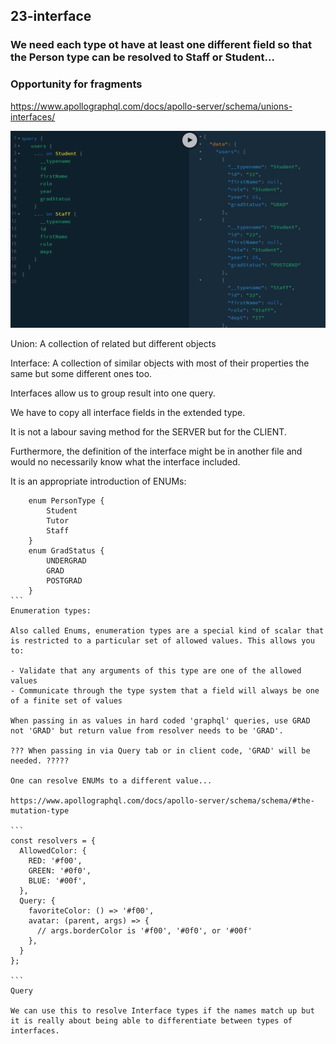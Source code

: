 ## 23-interface

### We need each type ot have at least one different field so that the Person type can be resolved to Staff or Student...

### Opportunity for fragments

https://www.apollographql.com/docs/apollo-server/schema/unions-interfaces/

![gql](../_images/23-interface-query.png)

Union: A collection of related but different objects

Interface: A collection of similar objects with most of their properties the same but some different ones too.

Interfaces allow us to group result into one query.

We have to copy all interface fields in the extended type.

It is not a labour saving method for the SERVER but for the CLIENT.

Furthermore, the definition of the interface might be in another file and would no necessarily know what the interface included.

It is an appropriate introduction of ENUMs:

````
	enum PersonType {
		Student
		Tutor
		Staff
	}
	enum GradStatus {
		UNDERGRAD
		GRAD
		POSTGRAD
	}
```
Enumeration types:

Also called Enums, enumeration types are a special kind of scalar that is restricted to a particular set of allowed values. This allows you to:

- Validate that any arguments of this type are one of the allowed values
- Communicate through the type system that a field will always be one of a finite set of values

When passing in as values in hard coded 'graphql' queries, use GRAD not 'GRAD' but return value from resolver needs to be 'GRAD'.

??? When passing in via Query tab or in client code, 'GRAD' will be needed. ?????

One can resolve ENUMs to a different value...

https://www.apollographql.com/docs/apollo-server/schema/schema/#the-mutation-type

```
const resolvers = {
  AllowedColor: {
    RED: '#f00',
    GREEN: '#0f0',
    BLUE: '#00f',
  },
  Query: {
    favoriteColor: () => '#f00',
    avatar: (parent, args) => {
      // args.borderColor is '#f00', '#0f0', or '#00f'
    },
  }
};

```
Query

We can use this to resolve Interface types if the names match up but it is really about being able to differentiate between types of interfaces.
````

